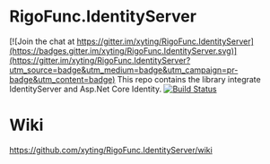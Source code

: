 # RigoFunc.IdentityServer

[![Join the chat at https://gitter.im/xyting/RigoFunc.IdentityServer](https://badges.gitter.im/xyting/RigoFunc.IdentityServer.svg)](https://gitter.im/xyting/RigoFunc.IdentityServer?utm_source=badge&utm_medium=badge&utm_campaign=pr-badge&utm_content=badge)
This repo contains the library integrate IdentityServer and Asp.Net Core Identity.
[![Build Status](https://travis-ci.org/lotosbin/RigoFunc.IdentityServer.svg?branch=master)](https://travis-ci.org/lotosbin/RigoFunc.IdentityServer)

# Wiki
https://github.com/xyting/RigoFunc.IdentityServer/wiki
